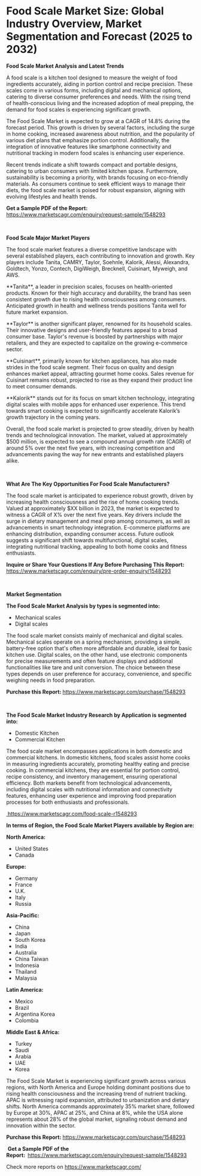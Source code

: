 <p><h1>Food Scale Market Size: Global Industry Overview, Market Segmentation and Forecast (2025 to 2032)</h1></p><p><strong>Food Scale Market Analysis and Latest Trends</strong></p>
<p><p>A food scale is a kitchen tool designed to measure the weight of food ingredients accurately, aiding in portion control and recipe precision. These scales come in various forms, including digital and mechanical options, catering to diverse consumer preferences and needs. With the rising trend of health-conscious living and the increased adoption of meal prepping, the demand for food scales is experiencing significant growth.</p><p>The Food Scale Market is expected to grow at a CAGR of 14.8% during the forecast period. This growth is driven by several factors, including the surge in home cooking, increased awareness about nutrition, and the popularity of various diet plans that emphasize portion control. Additionally, the integration of innovative features like smartphone connectivity and nutritional tracking in modern food scales is enhancing user experience. </p><p>Recent trends indicate a shift towards compact and portable designs, catering to urban consumers with limited kitchen space. Furthermore, sustainability is becoming a priority, with brands focusing on eco-friendly materials. As consumers continue to seek efficient ways to manage their diets, the food scale market is poised for robust expansion, aligning with evolving lifestyles and health trends.</p></p>
<p><strong>Get a Sample PDF of the Report:&nbsp;</strong> <a href="https://www.marketscagr.com/enquiry/request-sample/1548293?utm_campaign=2648&utm_medium=2&utm_source=Github&utm_content=ia&utm_term=10042025&utm_id=food-scale">https://www.marketscagr.com/enquiry/request-sample/1548293</a></p>
<p>&nbsp;</p>
<p><strong>Food Scale Major Market Players</strong></p>
<p><p>The food scale market features a diverse competitive landscape with several established players, each contributing to innovation and growth. Key players include Tanita, CAMRY, Taylor, Soehnle, Kalorik, Alessi, Alexandra, Goldtech, Yonzo, Contech, DigiWeigh, Brecknell, Cuisinart, Myweigh, and AWS.</p><p>**Tanita**, a leader in precision scales, focuses on health-oriented products. Known for their high accuracy and durability, the brand has seen consistent growth due to rising health consciousness among consumers. Anticipated growth in health and wellness trends positions Tanita well for future market expansion.</p><p>**Taylor** is another significant player, renowned for its household scales. Their innovative designs and user-friendly features appeal to a broad consumer base. Taylor's revenue is boosted by partnerships with major retailers, and they are expected to capitalize on the growing e-commerce sector.</p><p>**Cuisinart**, primarily known for kitchen appliances, has also made strides in the food scale segment. Their focus on quality and design enhances market appeal, attracting gourmet home cooks. Sales revenue for Cuisinart remains robust, projected to rise as they expand their product line to meet consumer demands.</p><p>**Kalorik** stands out for its focus on smart kitchen technology, integrating digital scales with mobile apps for enhanced user experience. This trend towards smart cooking is expected to significantly accelerate Kalorik’s growth trajectory in the coming years.</p><p>Overall, the food scale market is projected to grow steadily, driven by health trends and technological innovation. The market, valued at approximately $500 million, is expected to see a compound annual growth rate (CAGR) of around 5% over the next five years, with increasing competition and advancements paving the way for new entrants and established players alike.</p></p>
<p>&nbsp;</p>
<p><strong>What Are The Key Opportunities For Food Scale Manufacturers?</strong></p>
<p><p>The food scale market is anticipated to experience robust growth, driven by increasing health consciousness and the rise of home cooking trends. Valued at approximately $XX billion in 2023, the market is expected to witness a CAGR of X% over the next five years. Key drivers include the surge in dietary management and meal prep among consumers, as well as advancements in smart technology integration. E-commerce platforms are enhancing distribution, expanding consumer access. Future outlook suggests a significant shift towards multifunctional, digital scales, integrating nutritional tracking, appealing to both home cooks and fitness enthusiasts.</p></p>
<p><strong>Inquire or Share Your Questions If Any Before Purchasing This Report:</strong> <a href="https://www.marketscagr.com/enquiry/pre-order-enquiry/1548293?utm_campaign=2648&utm_medium=2&utm_source=Github&utm_content=ia&utm_term=10042025&utm_id=food-scale">https://www.marketscagr.com/enquiry/pre-order-enquiry/1548293</a></p>
<p>&nbsp;</p>
<p><strong>Market Segmentation</strong></p>
<p><strong>The Food Scale Market Analysis by types is segmented into:</strong></p>
<p><ul><li>Mechanical scales</li><li>Digital scales</li></ul></p>
<p><p>The food scale market consists mainly of mechanical and digital scales. Mechanical scales operate on a spring mechanism, providing a simple, battery-free option that's often more affordable and durable, ideal for basic kitchen use. Digital scales, on the other hand, use electronic components for precise measurements and often feature displays and additional functionalities like tare and unit conversion. The choice between these types depends on user preference for accuracy, convenience, and specific weighing needs in food preparation.</p></p>
<p><strong>Purchase this Report:&nbsp;</strong><a href="https://www.marketscagr.com/purchase/1548293?utm_campaign=2648&utm_medium=2&utm_source=Github&utm_content=ia&utm_term=10042025&utm_id=food-scale">https://www.marketscagr.com/purchase/1548293</a></p>
<p>&nbsp;</p>
<p><strong>The Food Scale Market Industry Research by Application is segmented into:</strong></p>
<p><ul><li>Domestic Kitchen</li><li>Commercial Kitchen</li></ul></p>
<p><p>The food scale market encompasses applications in both domestic and commercial kitchens. In domestic kitchens, food scales assist home cooks in measuring ingredients accurately, promoting healthy eating and precise cooking. In commercial kitchens, they are essential for portion control, recipe consistency, and inventory management, ensuring operational efficiency. Both markets benefit from technological advancements, including digital scales with nutritional information and connectivity features, enhancing user experience and improving food preparation processes for both enthusiasts and professionals.</p></p>
<p><a href="https://www.marketscagr.com/food-scale-r1548293?utm_campaign=2648&utm_medium=2&utm_source=Github&utm_content=ia&utm_term=10042025&utm_id=food-scale">&nbsp;https://www.marketscagr.com/food-scale-r1548293</a></p>
<p><strong>In terms of Region, the Food Scale Market Players available by Region are:</strong></p>
<p>
    <p> <strong> North America: </strong>
        <ul>
            <li>United States</li>
            <li>Canada</li>
        </ul>
        </p> 
    <p> <strong> Europe: </strong>
        <ul>
            <li>Germany</li>
            <li>France</li>
            <li>U.K.</li>
            <li>Italy</li>
            <li>Russia</li>
        </ul>
        </p> 
    <p> <strong> Asia-Pacific: </strong>
        <ul>
            <li>China</li>
            <li>Japan</li>
            <li>South Korea</li>
            <li>India</li>
            <li>Australia</li>
            <li>China Taiwan</li>
            <li>Indonesia</li>
            <li>Thailand</li>
            <li>Malaysia</li>
        </ul>
        </p> 
    <p> <strong> Latin America: </strong>
        <ul>
            <li>Mexico</li>
            <li>Brazil</li>
            <li>Argentina Korea</li>
            <li>Colombia</li>
        </ul>
        </p> 
    <p> <strong> Middle East & Africa: </strong>
        <ul>
            <li>Turkey</li>
            <li>Saudi</li>
            <li>Arabia</li>
            <li>UAE</li>
            <li>Korea</li>
        </ul>
    </p>
    </p>
<p><p>The Food Scale Market is experiencing significant growth across various regions, with North America and Europe holding dominant positions due to rising health consciousness and the increasing trend of nutrient tracking. APAC is witnessing rapid expansion, attributed to urbanization and dietary shifts. North America commands approximately 35% market share, followed by Europe at 30%, APAC at 25%, and China at 8%, while the USA alone represents about 28% of the global market, signaling robust demand and innovation within the sector.</p></p>
<p><strong>Purchase this Report: </strong><a href="https://www.marketscagr.com/purchase/1548293?utm_campaign=2648&utm_medium=2&utm_source=Github&utm_content=ia&utm_term=10042025&utm_id=food-scale">https://www.marketscagr.com/purchase/1548293</a></p>
<p>&nbsp;<strong>Get a Sample PDF of the Report:&nbsp;&nbsp;</strong><a href="https://www.marketscagr.com/enquiry/request-sample/1548293?utm_campaign=2648&utm_medium=2&utm_source=Github&utm_content=ia&utm_term=10042025&utm_id=food-scale">https://www.marketscagr.com/enquiry/request-sample/1548293</a></p>
<p><strong></strong></p>
<p>Check more reports on <a href="https://www.marketscagr.com/?utm_campaign=2648&utm_medium=2&utm_source=Github&utm_content=ia&utm_term=10042025&utm_id=food-scale">https://www.marketscagr.com/</a></p>